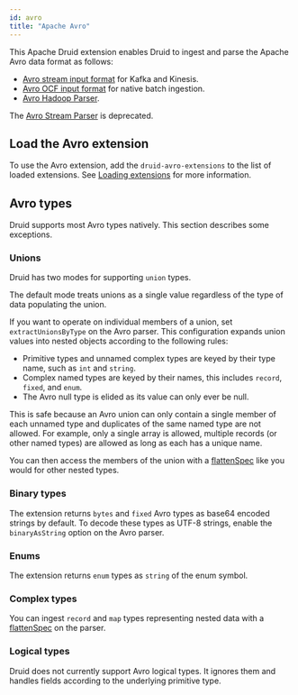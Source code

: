 ```yaml
---
id: avro
title: "Apache Avro"
---
```


<!--
  ~ Licensed to the Apache Software Foundation (ASF) under one
  ~ or more contributor license agreements.  See the NOTICE file
  ~ distributed with this work for additional information
  ~ regarding copyright ownership.  The ASF licenses this file
  ~ to you under the Apache License, Version 2.0 (the
  ~ "License"); you may not use this file except in compliance
  ~ with the License.  You may obtain a copy of the License at
  ~
  ~   http://www.apache.org/licenses/LICENSE-2.0
  ~
  ~ Unless required by applicable law or agreed to in writing,
  ~ software distributed under the License is distributed on an
  ~ "AS IS" BASIS, WITHOUT WARRANTIES OR CONDITIONS OF ANY
  ~ KIND, either express or implied.  See the License for the
  ~ specific language governing permissions and limitations
  ~ under the License.
  -->

This Apache Druid extension enables Druid to ingest and parse the Apache Avro data format as follows:
- [Avro stream input format](./../../ingestion/data-formats.md#avro-stream) for Kafka and Kinesis.
- [Avro OCF input format](./../../ingestion/data-formats.md#avro-ocf) for native batch ingestion.
- [Avro Hadoop Parser](./../../ingestion/data-formats.md#avro-hadoop-parser).

The [Avro Stream Parser](./../../ingestion/data-formats.md#avro-stream-parser) is deprecated.

## Load the Avro extension

To use the Avro extension, add the `druid-avro-extensions` to the list of loaded extensions. See [Loading extensions](./../extensions.md#loading-extensions) for more information.

## Avro types

Druid supports most Avro types natively. This section describes some  exceptions.

### Unions
Druid has two modes for supporting `union` types.

The default mode treats unions as a single value regardless of the type of data populating the union.

If you want to operate on individual members of a union, set `extractUnionsByType` on the Avro parser. This configuration expands union values into nested objects according to the following rules:
- Primitive types and unnamed complex types are keyed by their type name, such as `int` and `string`.
- Complex named types are keyed by their names, this includes `record`, `fixed`, and `enum`.
- The Avro null type is elided as its value can only ever be null.

This is safe because an Avro union can only contain a single member of each unnamed type and duplicates of the same named type are not allowed. For example, only a single array is allowed, multiple records (or other named types) are allowed as long as each has a unique name.

You can then access the members of the union with a [flattenSpec](./../../ingestion/data-formats.md#flattenspec) like you would for other nested types.

### Binary types
The extension returns `bytes` and `fixed` Avro types as base64 encoded strings by default. To decode these types as UTF-8 strings, enable the `binaryAsString` option on the Avro parser.

### Enums
The extension returns `enum` types as `string` of the enum symbol.

### Complex types
You can ingest `record` and `map` types representing nested data with a [flattenSpec](./../../ingestion/data-formats.md#flattenspec) on the parser.

### Logical types
Druid does not currently support Avro logical types. It ignores them and handles fields according to the underlying primitive type.
